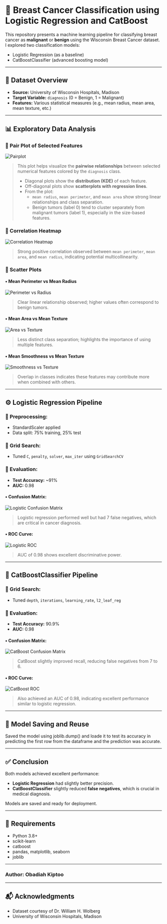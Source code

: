 # 🧬 Breast Cancer Classification using Logistic Regression and CatBoost

This repository presents a machine learning pipeline for classifying breast cancer as **malignant** or **benign** using the Wisconsin Breast Cancer dataset. I explored two classification models:

- Logistic Regression (as a baseline)
- CatBoostClassifier (advanced boosting model)

---

## 📁 Dataset Overview

- **Source:** University of Wisconsin Hospitals, Madison
- **Target Variable:** `diagnosis` (0 = Benign, 1 = Malignant)
- **Features:** Various statistical measures (e.g., mean radius, mean area, mean texture, etc.)

---

## 📊 Exploratory Data Analysis

### 🔹 Pair Plot of Selected Features

![Pairplot](images/pairplot.png)

> This plot helps visualize the **pairwise relationships** between selected numerical features colored by the `diagnosis` class.
>
> - Diagonal plots show the **distribution (KDE)** of each feature.
> - Off-diagonal plots show **scatterplots with regression lines**.
> - From the plot:
>   - `mean radius`, `mean perimeter`, and `mean area` show strong linear relationships and class separation.
>   - Benign tumors (label 0) tend to cluster separately from malignant tumors (label 1), especially in the size-based features.

### 🔹 Correlation Heatmap

![Correlation Heatmap](images/heatmap.png)

> Strong positive correlation observed between `mean perimeter`, `mean area`, and `mean radius`, indicating potential multicollinearity.

### 🔹 Scatter Plots

#### • Mean Perimeter vs Mean Radius

![Perimeter vs Radius](images/scatter_1.png)

> Clear linear relationship observed; higher values often correspond to benign tumors.

#### • Mean Area vs Mean Texture

![Area vs Texture](images/scatter_2.png)

> Less distinct class separation; highlights the importance of using multiple features.

#### • Mean Smoothness vs Mean Texture

![Smoothness vs Texture](images/scatter_3.png)

> Overlap in classes indicates these features may contribute more when combined with others.

---

## ⚙️ Logistic Regression Pipeline

### 🔹 Preprocessing:

- StandardScaler applied
- Data split: 75% training, 25% test

### 🔹 Grid Search:

- Tuned `C`, `penalty`, `solver`, `max_iter` using `GridSearchCV`

### 🔹 Evaluation:

- **Test Accuracy:** ~91%
- **AUC:** 0.98

#### • Confusion Matrix:

![Logistic Confusion Matrix](images/logistic_confusion_matrix.png)

> Logistic regression performed well but had 7 false negatives, which are critical in cancer diagnosis.

#### • ROC Curve:

![Logistic ROC](images/logistic_AUC.png)

> AUC of 0.98 shows excellent discriminative power.

---

## 🚀 CatBoostClassifier Pipeline

### 🔹 Grid Search:

- Tuned `depth`, `iterations`, `learning_rate`, `l2_leaf_reg`

### 🔹 Evaluation:

- **Test Accuracy:** 90.9%
- **AUC:** 0.98

#### • Confusion Matrix:

![CatBoost Confusion Matrix](images/catboost_confusion_matrix.png)

> CatBoost slightly improved recall, reducing false negatives from 7 to 6.

#### • ROC Curve:

![CatBoost ROC](images/catboost_AUC.png)

> Also achieved an AUC of 0.98, indicating excellent performance similar to logistic regression.

---

## 💾 Model Saving and Reuse

Saved the model using joblib.dump() and loade it to test its accuracy in predicting the first row from the dataframe and the prediction was accurate.

---

## ✅ Conclusion

Both models achieved excellent performance:

- **Logistic Regression** had slightly better precision.
- **CatBoostClassifier** slightly reduced **false negatives**, which is crucial in medical diagnosis.

Models are saved and ready for deployment.

---

## 📌 Requirements

- Python 3.8+
- scikit-learn
- catboost
- pandas, matplotlib, seaborn
- joblib

---

### Author: Obadiah Kiptoo

---

## 📬 Acknowledgments

- Dataset courtesy of Dr. William H. Wolberg
- University of Wisconsin Hospitals, Madison
